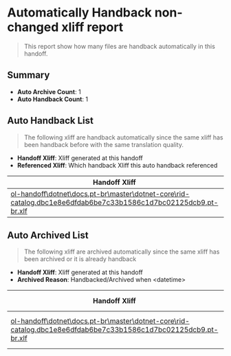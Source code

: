 # Automatically Handback non-changed xliff report
> This report show how many files are handback automatically in this handoff.

## Summary
* **Auto Archive Count**: 1
* **Auto Handback Count**: 1

## Auto Handback List
> The following xliff are handback automatically since the same xliff has been handback before with the same translation quality.

* **Handoff Xliff**: Xliff generated at this handoff
* **Referenced Xliff**: Which handback Xliff this auto handback referenced

| Handoff Xliff | Referenced Xliff | 
| --- | --- | 
| [ol-handoff\dotnet\docs.pt-br\master\dotnet-core\rid-catalog.dbc1e8e6dfdab6be7c33b1586c1d7bc02125dcb9.pt-br.xlf](https://github.com/dotnet/docs.handoff/blob/619a3a6302b14d44a0c0ed9f4ea6df8c5d9ed2d9/ol-handoff/dotnet/docs.pt-br/master/dotnet-core/rid-catalog.dbc1e8e6dfdab6be7c33b1586c1d7bc02125dcb9.pt-br.xlf) | [ol-handback\dotnet\docs.pt-br\master\ht-p1\rid-catalog.dbc1e8e6dfdab6be7c33b1586c1d7bc02125dcb9.pt-br.xlf](https://github.com/dotnet/docs.handback/blob/bff96661d2aaa33de345b9d538e53a68f418f3e1/ol-handback/dotnet/docs.pt-br/master/ht-p1/rid-catalog.dbc1e8e6dfdab6be7c33b1586c1d7bc02125dcb9.pt-br.xlf) | 

## Auto Archived List
> The following xliff are archived automatically since the same xliff has been archived or it is already handback

* **Handoff Xliff**: Xliff generated at this handoff
* **Archived Reason**: Handbacked/Archived when &lt;datetime&gt;

| Handoff Xliff | Archived Reason | 
| --- | --- | 
| [ol-handoff\dotnet\docs.pt-br\master\dotnet-core\rid-catalog.dbc1e8e6dfdab6be7c33b1586c1d7bc02125dcb9.pt-br.xlf](https://github.com/dotnet/docs.handoff/blob/619a3a6302b14d44a0c0ed9f4ea6df8c5d9ed2d9/ol-handoff/dotnet/docs.pt-br/master/dotnet-core/rid-catalog.dbc1e8e6dfdab6be7c33b1586c1d7bc02125dcb9.pt-br.xlf) | Archived when 16/11/18 07:26 | 

